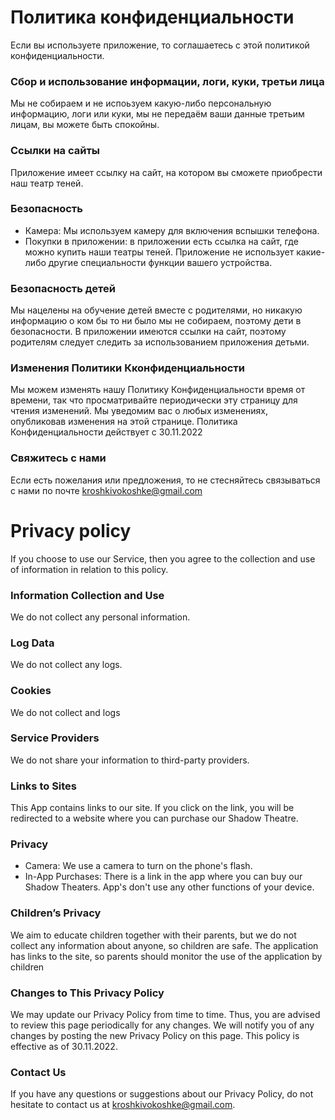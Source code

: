 # Политика конфиденциальности
Если вы используете приложение, то соглашаетесь с этой политикой конфиденциальности.
### Сбор и использование информации, логи, куки, третьи лица
Мы не собираем и не испоьзуем какую-либо персональную информацию, логи или куки, мы не передаём ваши данные третьим лицам, вы можете быть спокойны.
### Ссылки на сайты
Приложение имеет ссылку на сайт, на котором вы сможете приобрести наш театр теней.
### Безопасность
+ Камера: Мы используем камеру для включения вспышки телефона.
+ Покупки в приложении: в приложении есть ссылка на сайт, где можно купить наши театры теней.
Приложение не использует какие-либо другие специальности функции вашего устройства.
### Безопасность детей
Мы нацелены на обучение детей вместе с родителями, но никакую информацию о ком бы то ни было мы не собираем, поэтому дети в безопасности. В приложении имеются ссылки на сайт, поэтому родителям следует следить за использованием приложения детьми.
### Изменения Политики Кконфиденциальности
Мы можем изменять нашу Политику Конфиденциальности время от времени, так что просматривайте периодически эту страницу для чтения изменений. Мы уведомим вас о любых изменениях, опубликовав изменения на этой странице.
Политика Конфиденциальности действует с 30.11.2022
### Свяжитесь с нами
Если есть пожелания или предложения, то не стесняйтесь связываться с нами по почте kroshkivokoshke@gmail.com


# Privacy policy
If you choose to use our Service, then you agree to the collection and use of information in relation to this policy. 
### Information Collection and Use
We do not collect any personal information.
### Log Data
We do not collect any logs.
### Cookies
We do not collect and logs
### Service Providers
We do not share your information to third-party providers.
### Links to Sites
This App contains links to our site. If you click on the link, you will be redirected to a website where you can purchase our Shadow Theatre. 
### Privacy
+ Camera: We use a camera to turn on the phone's flash.
+ In-App Purchases: There is a link in the app where you can buy our Shadow Theaters.
App's don't use any other functions of your device.
### Children’s Privacy
We aim to educate children together with their parents, but we do not collect any information about anyone, so children are safe. The application has links to the site, so parents should monitor the use of the application by children
### Changes to This Privacy Policy
We may update our Privacy Policy from time to time. Thus, you are advised to review this page periodically for any changes. We will notify you of any changes by posting the new Privacy Policy on this page.
This policy is effective as of 30.11.2022.
### Contact Us
If you have any questions or suggestions about our Privacy Policy, do not hesitate to contact us at kroshkivokoshke@gmail.com.
